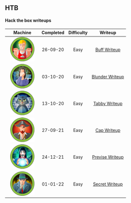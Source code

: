 ## HTB

#### Hack the box writeups

| Machine                               | Completed | Difficulty | Writeup                                  |
|:-------------------------------------:|:---------:|:----------:|:----------------------------------------:|
| <img width=80% src="img/buff.png">    | 26-09-20  | Easy       | [Buff Writeup](./writeups/buff.md)       |
| <img width=80% src="img/blunder.png"> | 03-10-20  | Easy       | [Blunder Writeup](./writeups/blunder.md) |
| <img width=80% src="img/tabby.png">   | 13-10-20  | Easy       | [Tabby Writeup](./writeups/tabby.md)     |
| <img width=80% src="img/cap.png">     | 27-09-21  | Easy       | [Cap Writeup](./writeups/cap.md)         |
| <img width=80% src="img/previse.png"> | 24-12-21  | Easy       | [Previse Writeup](./writeups/previse.md) |
| <img width=80% src="img/secret.png">  | 01-01-22  | Easy       | [Secret Writeup](./writeups/secret.md)   |
